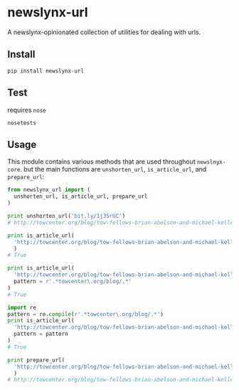 newslynx-url
========
A newslynx-opinionated collection of utilities for dealing with urls.


## Install
```
pip install newslynx-url
```

## Test
requires `nose`
```
nosetests
```

## Usage

This module contains various methods that are used throughout `newslnyx-core`.
but the main functions are `unshorten_url`, `is_article_url`, and `prepare_url`:

```python
from newslynx_url import (
  unshorten_url, is_article_url, prepare_url
)

print unshorten_url('bit.ly/1j3SrUC')
# http://towcenter.org/blog/tow-fellows-brian-abelson-and-michael-keller-to-study-the-impact-of-journalism/

print is_article_url(
  'http://towcenter.org/blog/tow-fellows-brian-abelson-and-michael-keller-to-study-the-impact-of-journalism'
  )
# True

print is_article_url(
  'http://towcenter.org/blog/tow-fellows-brian-abelson-and-michael-keller-to-study-the-impact-of-journalism',
  pattern = r'.*towcenter\.org/blog/.*'
)
# True

import re
pattern = re.compile(r'.*towcenter\.org/blog/.*')
print is_article_url(
  'http://towcenter.org/blog/tow-fellows-brian-abelson-and-michael-keller-to-study-the-impact-of-journalism',
  pattern = pattern
)
# True

print prepare_url(
  'http://towcenter.org/blog/tow-fellows-brian-abelson-and-michael-keller-to-study-the-impact-of-journalism/?q=lfjad&f=lkfdjsal'
  )
# http://towcenter.org/blog/tow-fellows-brian-abelson-and-michael-keller-to-study-the-impact-of-journalism
```